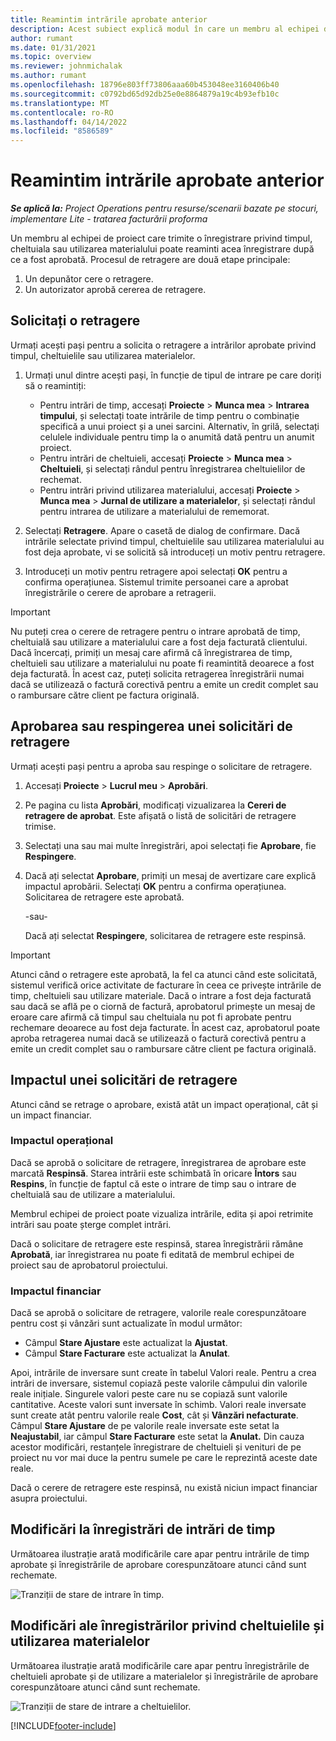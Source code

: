 ```yaml
---
title: Reamintim intrările aprobate anterior
description: Acest subiect explică modul în care un membru al echipei de proiect poate solicita retragerea înregistrărilor privind timpul, cheltuielile și utilizarea materialelor trimise și aprobate anterior și cum un manager de proiect poate aproba sau respinge cererile de retragere.
author: rumant
ms.date: 01/31/2021
ms.topic: overview
ms.reviewer: johnmichalak
ms.author: rumant
ms.openlocfilehash: 18796e803ff73806aaa60b453048ee3160406b40
ms.sourcegitcommit: c0792bd65d92db25e0e8864879a19c4b93efb10c
ms.translationtype: MT
ms.contentlocale: ro-RO
ms.lasthandoff: 04/14/2022
ms.locfileid: "8586589"
---
```

# <a name="recall-previously-approved-entries"></a>Reamintim intrările aprobate anterior

_**Se aplică la:** Project Operations pentru resurse/scenarii bazate pe stocuri, implementare Lite - tratarea facturării proforma_

Un membru al echipei de proiect care trimite o înregistrare privind timpul, cheltuiala sau utilizarea materialului poate reaminti acea înregistrare după ce a fost aprobată. Procesul de retragere are două etape principale:

1. Un depunător cere o retragere.
2. Un autorizator aprobă cererea de retragere.

## <a name="request-a-recall"></a>Solicitați o retragere

Urmați acești pași pentru a solicita o retragere a intrărilor aprobate privind timpul, cheltuielile sau utilizarea materialelor.

1. Urmați unul dintre acești pași, în funcție de tipul de intrare pe care doriți să o reamintiți:

    - Pentru intrări de timp, accesați **Proiecte** \> **Munca mea** \> **Intrarea timpului**, și selectați toate intrările de timp pentru o combinație specifică a unui proiect și a unei sarcini. Alternativ, în grilă, selectați celulele individuale pentru timp la o anumită dată pentru un anumit proiect.
    - Pentru intrări de cheltuieli, accesați **Proiecte** \> **Munca mea** \> **Cheltuieli**, și selectați rândul pentru înregistrarea cheltuielilor de rechemat.
    - Pentru intrări privind utilizarea materialului, accesați **Proiecte** \> **Munca mea** \> **Jurnal de utilizare a materialelor**, și selectați rândul pentru intrarea de utilizare a materialului de rememorat.

2. Selectați **Retragere**. Apare o casetă de dialog de confirmare. Dacă intrările selectate privind timpul, cheltuielile sau utilizarea materialului au fost deja aprobate, vi se solicită să introduceți un motiv pentru retragere.
3. Introduceți un motiv pentru retragere apoi selectați **OK** pentru a confirma operațiunea. Sistemul trimite persoanei care a aprobat înregistrările o cerere de aprobare a retragerii.

> [!IMPORTANT]
> Nu puteți crea o cerere de retragere pentru o intrare aprobată de timp, cheltuială sau utilizare a materialului care a fost deja facturată clientului. Dacă încercați, primiți un mesaj care afirmă că înregistrarea de timp, cheltuieli sau utilizare a materialului nu poate fi reamintită deoarece a fost deja facturată. În acest caz, puteți solicita retragerea înregistrării numai dacă se utilizează o factură corectivă pentru a emite un credit complet sau o rambursare către client pe factura originală.

## <a name="approve-or-reject-a-recall-request"></a>Aprobarea sau respingerea unei solicitări de retragere

Urmați acești pași pentru a aproba sau respinge o solicitare de retragere.

1. Accesați **Proiecte** \> **Lucrul meu** \> **Aprobări**.
2. Pe pagina cu lista **Aprobări**, modificați vizualizarea la **Cereri de retragere de aprobat**. Este afișată o listă de solicitări de retragere trimise.
3. Selectați una sau mai multe înregistrări, apoi selectați fie **Aprobare**, fie **Respingere**.
4. Dacă ați selectat **Aprobare**, primiți un mesaj de avertizare care explică impactul aprobării. Selectați **OK** pentru a confirma operațiunea. Solicitarea de retragere este aprobată.

    -sau-

    Dacă ați selectat **Respingere**, solicitarea de retragere este respinsă.

> [!IMPORTANT]
> Atunci când o retragere este aprobată, la fel ca atunci când este solicitată, sistemul verifică orice activitate de facturare în ceea ce privește intrările de timp, cheltuieli sau utilizare materiale. Dacă o intrare a fost deja facturată sau dacă se află pe o ciornă de factură, aprobatorul primește un mesaj de eroare care afirmă că timpul sau cheltuiala nu pot fi aprobate pentru rechemare deoarece au fost deja facturate. În acest caz, aprobatorul poate aproba retragerea numai dacă se utilizează o factură corectivă pentru a emite un credit complet sau o rambursare către client pe factura originală.

## <a name="impact-of-a-recall-request"></a>Impactul unei solicitări de retragere

Atunci când se retrage o aprobare, există atât un impact operațional, cât și un impact financiar.

### <a name="operational-impact"></a>Impactul operațional

Dacă se aprobă o solicitare de retragere, înregistrarea de aprobare este marcată **Respinsă**. Starea intrării este schimbată în oricare **Întors** sau **Respins**, în funcție de faptul că este o intrare de timp sau o intrare de cheltuială sau de utilizare a materialului.

Membrul echipei de proiect poate vizualiza intrările, edita și apoi retrimite intrări sau poate șterge complet intrări.

Dacă o solicitare de retragere este respinsă, starea înregistrării rămâne **Aprobată**, iar înregistrarea nu poate fi editată de membrul echipei de proiect sau de aprobatorul proiectului.

### <a name="financial-impact"></a>Impactul financiar

Dacă se aprobă o solicitare de retragere, valorile reale corespunzătoare pentru cost și vânzări sunt actualizate în modul următor:

- Câmpul **Stare Ajustare** este actualizat la **Ajustat**.
- Câmpul **Stare Facturare** este actualizat la **Anulat**.

Apoi, intrările de inversare sunt create în tabelul Valori reale. Pentru a crea intrări de inversare, sistemul copiază peste valorile câmpului din valorile reale inițiale. Singurele valori peste care nu se copiază sunt valorile cantitative. Aceste valori sunt inversate în schimb. Valori reale inversate sunt create atât pentru valorile reale **Cost**, cât și **Vânzări nefacturate**. Câmpul **Stare Ajustare** de pe valorile reale inversate este setat la **Neajustabil**, iar câmpul **Stare Facturare** este setat la **Anulat.** Din cauza acestor modificări, restanțele înregistrare de cheltuieli și venituri de pe proiect nu vor mai duce la pentru sumele pe care le reprezintă aceste date reale.

Dacă o cerere de retragere este respinsă, nu există niciun impact financiar asupra proiectului.

## <a name="changes-to-time-entry-records"></a>Modificări la înregistrări de intrări de timp

Următoarea ilustrație arată modificările care apar pentru intrările de timp aprobate și înregistrările de aprobare corespunzătoare atunci când sunt rechemate.

![Tranziții de stare de intrare în timp.](media/TimeEntryStateTransitions.png)

## <a name="changes-to-expense-and-material-usage-entry-records"></a>Modificări ale înregistrărilor privind cheltuielile și utilizarea materialelor

Următoarea ilustrație arată modificările care apar pentru înregistrările de cheltuieli aprobate și de utilizare a materialelor și înregistrările de aprobare corespunzătoare atunci când sunt rechemate.

![Tranziții de stare de intrare a cheltuielilor.](media/ExpenseEntryStateTransitions.png)

[!INCLUDE[footer-include](../includes/footer-banner.md)]
